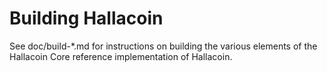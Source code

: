 Building Hallacoin
================

See doc/build-*.md for instructions on building the various
elements of the Hallacoin Core reference implementation of Hallacoin.
